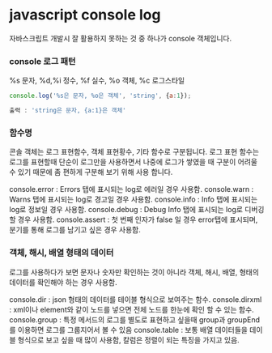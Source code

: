 # javascript console log

자바스크립트 개발시 잘 활용하지 못하는 것 중 하나가 console 객체입니다.

### console 로그 패턴

%s 문자, %d,%i 정수, %f 실수, %o 객체, %c 로그스타일

```javascript
console.log('%s은 문자, %o은 객체', 'string', {a:1});

출력 : 'string은 문자, {a:1}은 객체'
```


### 함수명

콘솔 객체는 로그 표현함수, 객체 표현황수, 기타 함수로 구분됩니다. 로그 표현 함수는 로그를 표현할때 단순이 로그만을 사용하면서 나중에 로그가 쌓였을 때 구분이 어려울 수 있기 때문에 좀 편하게 구분해 보기 위해 사용 합니다.

console.error : Errors 탭에 표시되는 log로 에러일 경우 사용함.
console.warn : Warns 탭에 표시되는 log로 경고일 경우 사용함.
console.info : Info 탭에 표시되는 log로 정보일 경우 사용함.
console.debug : Debug Info 탭에 표시되는 log로 디버깅 할 경우 사용함.
console.assert : 첫 번째 인자가 false 일 경우 error탭에 표시되며, 분기를 통해 로그를 남기고 싶은 경우 사용함.

### 객체, 해시, 배열 형태의 데이터

로그를 사용하다가 보면 문자나 숫자만 확인하는 것이 아니라 객체, 해시, 배열, 형태의 데이터를 확인해야 하는 경우 사용함.

console.dir : json 형태의 데이터를 테이블 형식으로 보여주는 함수.
console.dirxml : xml이나 element와 같이 노드를 넣으면 전체 노드를 한눈에 확인 할 수 있는 함수.
console.group : 특정 메서드의 로그를 별도로 표현하고 싶을때 group과 groupEnd를 이용하면 로그를  그룹지어서 볼 수 있음
console.table : 보통 배열 데이터들을 데이블 형식으로 보고 싶을 때 많이 사용함, 칼럼은 정렬이 되는 특징을 가지고 있음.
